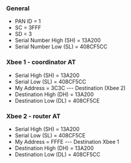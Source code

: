 ### General
* PAN ID = 1
* SC = 3FFF
* SD = 3
* Serial Number High (SH) = 13A200
* Serial Number Low (SL) = 408CF5CC
### Xbee 1 - coordinator AT
* Serial High (SH) = 13A200
* Serial Low (SL) = 408CF5CC
* My Address = 3C3C
--- Destination (Xbee 2)
* Destination High (DH) = 13A200
* Destination Low (DL) = 408CF5CE
### Xbee 2 - router AT
* Serial High (SH) = 13A200
* Serial Low (SL) = 408CF5CE
* My Address = FFFE
--- Destination Xbee 1
* Destination High (DH) = 13A200
* Destination Low (DL) = 408CF5CC
